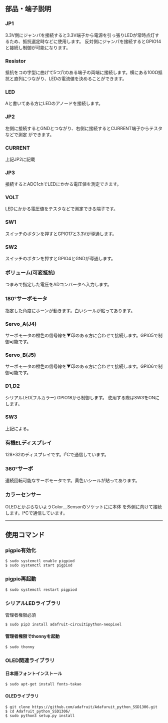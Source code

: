 ## 部品・端子説明
### JP1
3.3V側にジャンパを接続すると3.3V端子から電源を引っ張りLEDが常時点灯するため、抵抗選定時などに使用します。
反対側にジャンパを接続するとGPIO14と接続し制御が可能になります。  
### Resistor
抵抗をコの字型に曲げて5つ穴のある端子の両端に接続します。横にある100Ω抵抗と直列につながり、LEDの電流値を決めることができます。  
### LED
Aと書いてある方にLEDのアノードを接続します。  
### JP2
左側に接続するとGNDとつながり、右側に接続するとCURRENT端子からテスタなどで測定
ができます。  
### CURRENT
上記JP2に記載
### JP3
接続するとADC1chでLEDにかかる電圧値を測定できます。　　
### VOLT
LEDにかかる電圧値をテスタなどで測定できる端子です。

### SW1
スイッチのボタンを押すとGPIO17と3.3Vが導通します。  
### SW2
スイッチのボタンを押すとGPIO4とGNDが導通します。 

### ボリューム(可変抵抗)
つまみで指定した電圧をADコンバータへ入力します。 
### 180°サーボモータ
指定した角度にホーンが動きます。白いシールが貼ってあります。  
### Servo_A(J4)
サーボモータの橙色の信号線を▼印のある方に合わせて接続します。GPIO5で制御可能です。  
### Servo_B(J5)
サーボモータの橙色の信号線を▼印のある方に合わせて接続します。GPIO6で制御可能です。  


### D1,D2
シリアルLED(フルカラー) GPIO18から制御します。 使用する際はSW3をONにします。
### SW3
上記による。   


### 有機ELディスプレイ
128*32のディスプレイです。I²Cで通信しています。  
### 360°サーボ
連続回転可能なサーボモータです。黄色いシールが貼ってあります。  

### カラーセンサー
OLEDとかぶらないようColor＿Sensorのソケットにに本体
を外側に向けて接続します。I²Cで通信しています。  

---
## 使用コマンド
### pigpio有効化

```
$ sudo systemctl enable pigpiod
$ sudo systemctl start pigpiod
```

### pigpio再起動

```
$ sudo systemctl restart pigpiod
```

### シリアルLEDライブラリ
管理者権限必須

```
$ sudo pip3 install adafruit-circuitipython-neopixel
```

#### 管理者権限でthonnyを起動

```
$ sudo thonny
```

### OLED関連ライブラリ
#### 日本語フォントインストール

```
$ sudo apt-get install fonts-takao
```

#### OLEDライブラリ

```
$ git clone https://github.com/adafruit/Adafuruit_python_SSD1306.git
$ cd Adafruit_python_SSD1306/
$ sudo python3 setup.py install
```

